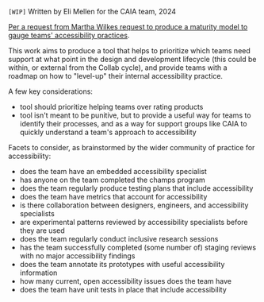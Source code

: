 `[WIP]`
Written by Eli Mellen for the CAIA team, 2024

[Per a request from Martha Wilkes request to produce a maturity model to gauge teams' accessibility practices](https://github.com/department-of-veterans-affairs/va.gov-team/issues/56240).

This work aims to produce a tool that helps to prioritize which teams need support at what point in the design and development lifecycle (this could be within, or external from the Collab cycle), and provide teams with a roadmap on how to "level-up" their internal accessibility practice. 

A few key considerations: 

- tool should prioritize helping teams over rating products
- tool isn't meant to be punitive, but to provide a useful way for teams to identify their processes, and as a way for support groups like CAIA to quickly understand a team's approach to accessibility

Facets to consider, as brainstormed by the wider community of practice for accessibility: 

- does the team have an embedded accessibility specialist
- has anyone on the team completed the champs program
- does the team regularly produce testing plans that include accessibility
- does the team have metrics that account for accessibility
- is there collaboration between designers, engineers, and accessibility specialists
- are experimental patterns reviewed by accessibility specialists before they are used
- does the team regularly conduct inclusive research sessions
- has the team successfully completed (some number of) staging reviews with no major accessibility findings
- does the team annotate its prototypes with useful accessibility information
- how many current, open accessibility issues does the team have
- does the team have unit tests in place that include accessibility


